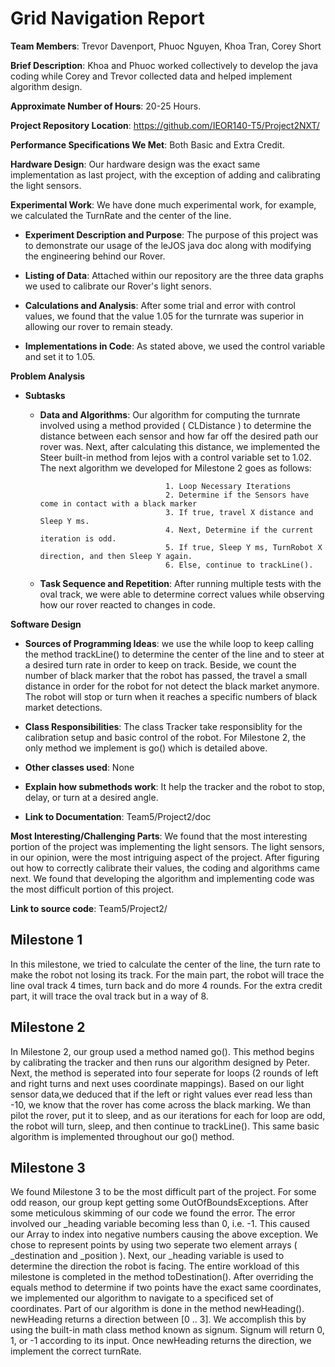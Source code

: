Grid Navigation Report
======================

**Team Members**: Trevor Davenport, Phuoc Nguyen, Khoa Tran, Corey Short  

**Brief Description**: Khoa and Phuoc worked collectively to develop the java coding while Corey and Trevor collected data and helped implement algorithm design. 

**Approximate Number of Hours**: 20-25 Hours.

**Project Repository Location**: https://github.com/IEOR140-T5/Project2NXT/

**Performance Specifications We Met**: Both Basic and Extra Credit.

**Hardware Design**: Our hardware design was the exact same implementation as last project, with the exception of adding and calibrating the light sensors.

**Experimental Work**: We have done much experimental work, for example, we calculated the TurnRate and the center of the line.

* **Experiment Description and Purpose**: The purpose of this project was to demonstrate our usage of the leJOS java doc along with modifying the engineering behind our Rover.
  
* **Listing of Data**: Attached within our repository are the three data graphs we used to calibrate our Rover's light senors.
  
* **Calculations and Analysis**: After some trial and error with control values, we found that the value 1.05 for the turnrate was superior in allowing our rover to remain steady.
  
* **Implementations in Code**: As stated above, we used the control variable and set it to 1.05.
  
**Problem Analysis**

* **Subtasks**
  
  * **Data and Algorithms**: Our algorithm for computing the turnrate involved using a method provided ( CLDistance ) to determine the distance between each sensor and how far off the
                                    desired path our rover was. Next, after calculating this distance, we implemented the Steer built-in method from lejos with a control variable set to 1.02.
                                    The next algorithm we developed for Milestone 2 goes as follows: 
                                    
                                    1. Loop Necessary Iterations
                                    2. Determine if the Sensors have come in contact with a black marker
                                    3. If true, travel X distance and Sleep Y ms.
                                    4. Next, Determine if the current iteration is odd.
                                    5. If true, Sleep Y ms, TurnRobot X direction, and then Sleep Y again.
                                    6. Else, continue to trackLine().
                                                                  
                                    
                                    
  * **Task Sequence and Repetition**: After running multiple tests with the oval track, we were able to determine correct values while observing how our rover reacted to changes in code.     
    
**Software Design**

* **Sources of Programming Ideas**: we use the while loop to keep calling the method trackLine() to determine the center of the line and to steer at a desired turn rate in order to keep on track.
                                         Beside, we count the number of black marker that the robot has passed, the travel a small distance in order for the robot for not detect the black market anymore.
                                         The robot will stop or turn when it reaches a specific numbers of black market detections.
                                         
* **Class Responsibilities**: The class Tracker take responsiblity for the calibration setup and basic control of the robot. For Milestone 2, the only method we implement is go() which is detailed above.
  
* **Other classes used**: None
  
* **Explain how submethods work**: It help the tracker and the robot to stop, delay, or turn at a desired angle.
  
* **Link to Documentation**: Team5/Project2/doc
  
**Most Interesting/Challenging Parts**: We found that the most interesting portion of the project was implementing the light sensors. The light sensors, in our opinion, were the most intriguing 
                                           aspect of the project. After figuring out how to correctly calibrate their values, the coding and algorithms came next. We found that developing the algorithm 
                                           and implementing code was the most difficult portion of this project.

**Link to source code**: Team5/Project2/


## Milestone 1

In this milestone, we tried to calculate the center of the line, the turn rate to make the robot not losing its track. 
For the main part, the robot will trace the line oval track 4 times, turn back and do more 4 rounds. 
For the extra credit part, it will trace the oval track but in a way of 8.



## Milestone 2

In Milestone 2, our group used a method named go(). This method begins by calibrating the tracker and then runs our algorithm designed by Peter. 
Next, the method is seperated into four seperate for loops (2 rounds of left and right turns and next uses coordinate mappings). 
Based on our light sensor data,we deduced that if the left or right values ever read less than -10, we know that the rover has come across the black marking. We than pilot the rover, put it to sleep, 
and as our iterations for each for loop are odd, the robot will turn, sleep, and then continue to trackLine(). This same basic algorithm is implemented throughout our go() method. 

## Milestone 3

We found Milestone 3 to be the most difficult part of the project. For some odd reason, our group kept getting some OutOfBoundsExceptions. After some meticulous skimming of our code 
we found the error. The error involved our _heading variable becoming less than 0, i.e. -1. This caused our Array to index into negative numbers causing the above exception. We chose to represent
points by using two seperate two element arrays ( _destination and _position ). Next, our _heading variable is used to determine the direction the robot is facing. The entire workload of this milestone is
completed in the method toDestination(). After overriding the equals method to determine if two points have the exact same coordinates, we implemented our algorithm to navigate to a specificed set of coordinates.
Part of our algorithm is done in the method newHeading(). newHeading returns a direction between [0 .. 3]. We accomplish this by using the built-in math class method known as signum. Signum will return 0, 1, or -1 
according to its input. Once newHeading returns the direction, we implement the correct turnRate. 
